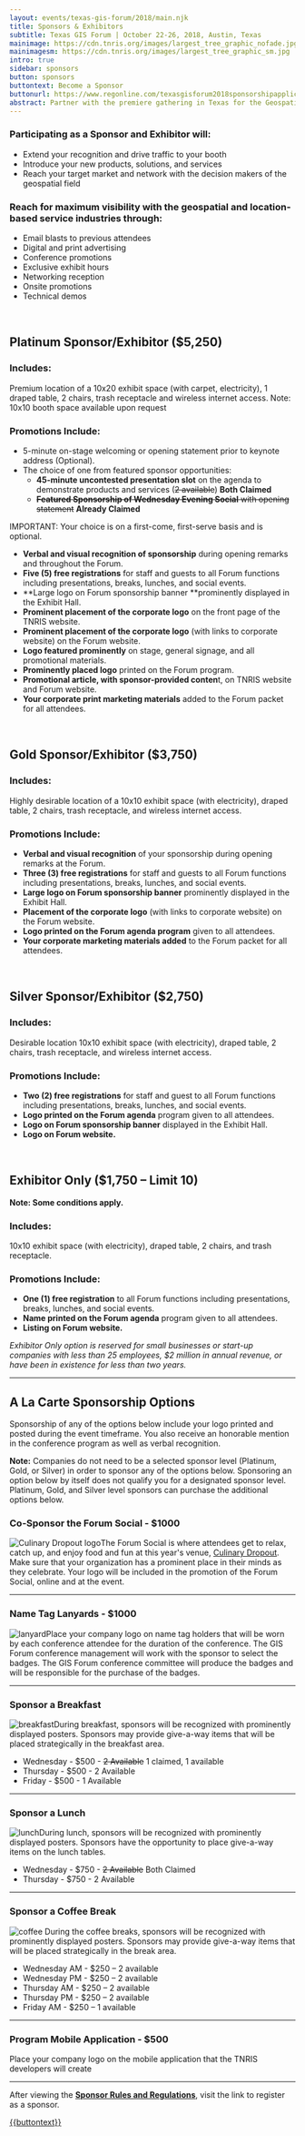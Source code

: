 ```yaml
---
layout: events/texas-gis-forum/2018/main.njk
title: Sponsors & Exhibitors
subtitle: Texas GIS Forum | October 22-26, 2018, Austin, Texas
mainimage: https://cdn.tnris.org/images/largest_tree_graphic_nofade.jpg
mainimagesm: https://cdn.tnris.org/images/largest_tree_graphic_sm.jpg
intro: true
sidebar: sponsors
button: sponsors
buttontext: Become a Sponsor
buttonurl: https://www.regonline.com/texasgisforum2018sponsorshipapplication
abstract: Partner with the premiere gathering in Texas for the Geospatial Professionals to reach your customers and your community.
---
```


### Participating as a Sponsor and Exhibitor will:

- Extend your recognition and drive traffic to your booth
- Introduce your new products, solutions, and services
- Reach your target market and network with the decision makers of the geospatial field

### Reach for maximum visibility with the geospatial and location-based service industries through:

- Email blasts to previous attendees
- Digital and print advertising
- Conference promotions
- Exclusive exhibit hours
- Networking reception
- Onsite promotions
- Technical demos

<br>

## Platinum Sponsor/Exhibitor ($5,250)

### Includes:

Premium location of a 10x20 exhibit space (with carpet, electricity), 1 draped table, 2 chairs, trash receptacle and wireless internet access. Note: 10x10 booth space available upon request

### Promotions Include:

- 5-minute on-stage welcoming or opening statement prior to keynote address (Optional).
- The choice of one from featured sponsor opportunities:
  - **45-minute uncontested presentation slot** on the agenda to demonstrate products and services (~~2 available~~) **Both Claimed**
  - ~~**Featured Sponsorship of Wednesday Evening Social** with opening statement~~ **Already Claimed**

IMPORTANT: Your choice is on a first-come, first-serve basis and is optional.

- **Verbal and visual recognition of sponsorship** during opening remarks and throughout the Forum.
- **Five (5) free registrations** for staff and guests to all Forum functions including presentations, breaks, lunches, and social events.
- **Large logo on Forum sponsorship banner **prominently displayed in the Exhibit Hall.
- **Prominent placement of the corporate logo** on the front page of the TNRIS website.
- **Prominent placement of the corporate logo** (with links to corporate website) on the Forum website.
- **Logo featured prominently** on stage, general signage, and all promotional materials.
- **Prominently placed logo** printed on the Forum program.
- **Promotional article, with sponsor-provided conten**t, on TNRIS website and Forum website.
- **Your corporate print marketing materials** added to the Forum packet for all attendees.

<br>

## Gold Sponsor/Exhibitor ($3,750)

### Includes:

Highly desirable location of a 10x10 exhibit space (with electricity), draped table, 2 chairs, trash receptacle, and wireless internet access.

### Promotions Include:

- **Verbal and visual recognition** of your sponsorship during opening remarks at the Forum.
- **Three (3) free registrations** for staff and guests to all Forum functions including presentations, breaks, lunches, and social events.
- **Large logo on Forum sponsorship banner** prominently displayed in the Exhibit Hall.
- **Placement of the corporate logo** (with links to corporate website) on the Forum website.
- **Logo printed on the Forum agenda program** given to all attendees.
- **Your corporate marketing materials added** to the Forum packet for all attendees.

<br>

## Silver Sponsor/Exhibitor ($2,750)

### Includes:

Desirable location 10x10 exhibit space (with electricity), draped table, 2 chairs, trash receptacle, and wireless internet access.

### Promotions Include:

- **Two (2) free registrations** for staff and guest to all Forum functions including presentations, breaks, lunches, and social events.
- **Logo printed on the Forum agenda** program given to all attendees.
- **Logo on Forum sponsorship banner** displayed in the Exhibit Hall.
- **Logo on Forum website.**

<br>

## Exhibitor Only ($1,750 – Limit 10)

**Note: Some conditions apply.**

### Includes:

10x10 exhibit space (with electricity), draped table, 2 chairs, and trash receptacle.

### Promotions Include:

- **One (1) free registration** to all Forum functions including presentations, breaks, lunches, and social events.
- **Name printed on the Forum agenda** program given to all attendees.
- **Listing on Forum website.**

_Exhibitor Only option is reserved for small businesses or start-up companies with less than 25 employees, $2 million in annual revenue, or have been in existence for less than two years._

---

<h2 id="additional-sponsors">A La Carte Sponsorship Options</h2>

<p class="lead">Sponsorship of any of the options below include your logo printed and posted during the event timeframe. You also receive an honorable mention in the conference program as well as verbal recognition.  </p>

**Note:** Companies do not need to be a selected sponsor level (Platinum, Gold, or Silver) in order to sponsor any of the options below. Sponsoring an option below by itself does not qualify you for a designated sponsor level. Platinum, Gold, and Silver level sponsors can purchase the additional options below.

### Co-Sponsor the Forum Social - $1000

<p><img class="img-fluid float-right alacarte" src="https://cdn.tnris.org/images/culinary_alacarte.jpg" alt="Culinary Dropout logo">The Forum Social is where attendees get to relax, catch up, and enjoy food and fun at this year's venue, <a href="https://www.culinarydropout.com/locations/austin-tx/">Culinary Dropout</a>. Make sure that your organization has a prominent place in their minds as they celebrate. Your logo will be included in the promotion of the Forum Social, online and at the event.</p>

---

### Name Tag Lanyards - $1000

<p><img class="img-fluid float-right alacarte" src="https://cdn.tnris.org/images/lanyard.png" alt="lanyard">Place your company logo on name tag holders that will be worn by each conference attendee for the duration of the conference. The GIS Forum conference management will work with the sponsor to select the badges. The GIS Forum conference committee will produce the badges and will be responsible for the purchase of the badges.</p>

---

### Sponsor a Breakfast

<p><img class="img-fluid float-right" src="https://cdn.tnris.org/images/breakfast.jpg" alt="breakfast">During breakfast, sponsors will be recognized with prominently displayed posters. Sponsors may provide give-a-way items that will be placed strategically in the breakfast area.</p>

- Wednesday - $500 - ~~2 Available~~ 1 claimed, 1 available
- Thursday - $500 - 2 Available
- Friday - $500 - 1 Available

---

### Sponsor a Lunch

<p><img class="img-fluid float-right" src="https://cdn.tnris.org/images/lunch.jpg" alt="lunch">During lunch, sponsors will be recognized with prominently displayed posters. Sponsors have the opportunity to place give-a-way items on the lunch tables.</p>

- Wednesday - $750 - ~~2 Available~~ Both Claimed
- Thursday - $750 - 2 Available

---

### Sponsor a Coffee Break

<p><img class="img-fluid float-right alacarte" src="https://cdn.tnris.org/images/coffee.jpg" alt="coffee"> During the coffee breaks, sponsors will be recognized with prominently displayed posters. Sponsors may provide give-a-way items that will be placed strategically in the break area.</p>

- Wednesday AM - $250 – 2 available
- Wednesday PM - $250 – 2 available
- Thursday AM - $250 – 2 available
- Thursday PM - $250 – 2 available
- Friday AM - $250 – 1 available

---

### Program Mobile Application - $500

Place your company logo on the mobile application that the TNRIS developers will create

---

<p class="lead">
After viewing the <a href="https://cdn.tnris.org/documents/2018-sponsor-rules-and-regulations.pdf"><strong> Sponsor Rules and Regulations</strong></a>, visit the link  to register as a sponsor.</p>
<p><a class="btn btn-lg btn-periwinkle float-leftg" href="{{buttonurl}}" target="_blank">
   <i class="fa fa-pencil"></i> {{buttontext}}
</a></p>
